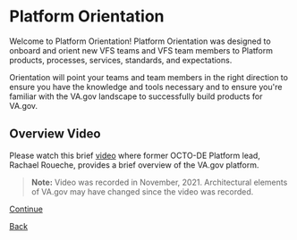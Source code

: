 # Platform Orientation
Welcome to Platform Orientation! Platform Orientation was designed to onboard and orient new VFS teams and VFS team members to Platform products, processes, services, standards, and expectations.

Orientation will point your teams and team members in the right direction to ensure you have the knowledge and tools necessary and to ensure you're familiar with the VA.gov landscape to successfully build products for VA.gov.
## Overview Video
Please watch this brief [video](https://www.youtube.com/embed/0cc-VdfI4Q8) where former OCTO-DE Platform lead, Rachael Roueche, provides a brief overview of the VA.gov platform.

> **Note:** Video was recorded in November, 2021. Architectural elements of VA.gov may have changed since the video was recorded.

[Continue](./2_WELCOME.md)

[Back](../account-setup/4_VFS_ROSTER.md)
